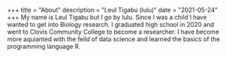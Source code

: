 +++
title = "About"
description = "Leul Tigabu (lulu)"
date = "2021-05-24"
+++
My name is Leul Tigabu but I go by lulu. Since I was a child I have wanted to get into Biology research. I graduated high school in 2020 and went to Clovis Community College to become a researcher. I have become more aquianted with the feild of data science and learned the basics of the programming language R. 


